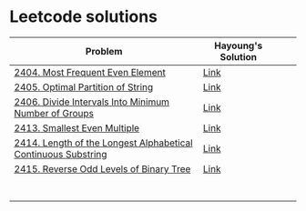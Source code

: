 # Leetcode solutions

| Problem                                                                                                                                                 | Hayoung's Solution                                                                                                    |     |     |
| ------------------------------------------------------------------------------------------------------------------------------------------------------- | --------------------------------------------------------------------------------------------------------------------- | --- | --- |
| [2404. Most Frequent Even Element](https://leetcode.com/problems/most-frequent-even-element/)                                                           | [Link](https://github.com/hayoung0Lee/LeetHub/tree/main/2404-most-frequent-even-element)                              |     |     |
| [2405. Optimal Partition of String](https://leetcode.com/problems/optimal-partition-of-string/)                                                         | [Link](https://github.com/hayoung0Lee/LeetHub/tree/main/2405-optimal-partition-of-string)                             |     |     |
| [2406. Divide Intervals Into Minimum Number of Groups](https://leetcode.com/problems/divide-intervals-into-minimum-number-of-groups/)                   | [Link](https://github.com/hayoung0Lee/LeetHub/tree/main/2406-divide-intervals-into-minimum-number-of-groups)          |     |     |
| [2413. Smallest Even Multiple](https://leetcode.com/problems/smallest-even-multiple/)                                                                   | [Link](https://github.com/hayoung0Lee/LeetHub/tree/main/2413-smallest-even-multiple)                                  |     |     |
| [2414. Length of the Longest Alphabetical Continuous Substring](https://leetcode.com/problems/length-of-the-longest-alphabetical-continuous-substring/) | [Link](https://github.com/hayoung0Lee/LeetHub/tree/main/2414-length-of-the-longest-alphabetical-continuous-substring) |     |     |
| [2415. Reverse Odd Levels of Binary Tree](https://leetcode.com/problems/reverse-odd-levels-of-binary-tree/)                                             | [Link](https://github.com/hayoung0Lee/LeetHub/tree/main/2415-reverse-odd-levels-of-binary-tree)                       |     |     |
|                                                                                                                                                         |                                                                                                                       |     |     |
|                                                                                                                                                         |                                                                                                                       |     |     |
|                                                                                                                                                         |                                                                                                                       |     |     |
|                                                                                                                                                         |                                                                                                                       |     |     |
|                                                                                                                                                         |                                                                                                                       |     |     |
|                                                                                                                                                         |                                                                                                                       |     |     |
|                                                                                                                                                         |                                                                                                                       |     |     |

